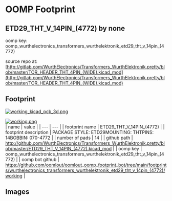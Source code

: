 # OOMP Footprint  
## ETD29_THT_V_14PIN_(4772)  by none  
  
oomp key: oomp_wurthelectronics_transformers_wurthelektronik_etd29_tht_v_14pin_(4772)  
  
source repo at: [http://gitlab.com/WurthElectronics/Transformers_WurthElektronik.pretty/blob/master/TOR_HEADER_THT_4PIN_(WIDE).kicad_mod](http://gitlab.com/WurthElectronics/Transformers_WurthElektronik.pretty/blob/master/TOR_HEADER_THT_4PIN_(WIDE).kicad_mod)  
## Footprint  
  
[![working_kicad_pcb_3d.png](working_kicad_pcb_3d_600.png)](working_kicad_pcb_3d.png)  
  
[![working.png](working_600.png)](working.png)  
| name | value | 
| --- | --- | 
| footprint name | ETD29_THT_V_14PIN_(4772) | 
| footprint description | PACKAGE STYLE: ETD29MOUNTING: THTPINS: 14BOBBIN: 070-4772 | 
| number of pads | 14 | 
| github path | http://github.com/WurthElectronics/Transformers_WurthElektronik.pretty/blob/master/ETD29_THT_V_14PIN_(4772).kicad_mod | 
| oomp key | oomp_wurthelectronics_transformers_wurthelektronik_etd29_tht_v_14pin_(4772) | 
| oomp bot github | https://github.com/oomlout/oomlout_oomp_footprint_bot/tree/main/footprints/wurthelectronics_transformers_wurthelektronik_etd29_tht_v_14pin_(4772)/working | 
## Images  

